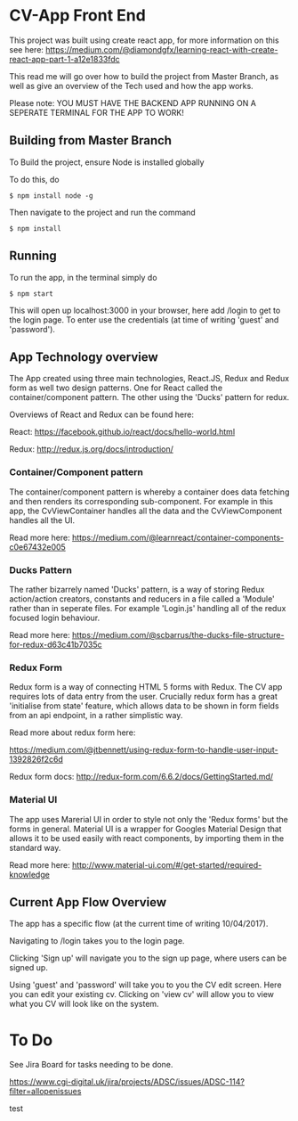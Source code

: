 # CV-App Front End

This project was built using create react app, for more information on this see here: https://medium.com/@diamondgfx/learning-react-with-create-react-app-part-1-a12e1833fdc

This read me will go over how to build the project from Master Branch, as well as give an overview of the Tech used and how the app works.

Please note: YOU MUST HAVE THE BACKEND APP RUNNING ON A SEPERATE TERMINAL FOR THE APP TO WORK!

## Building from Master Branch

To Build the project, ensure Node is installed globally

To do this, do 

```
$ npm install node -g
```
Then navigate to the project and run the  command

```
$ npm install
```

## Running

To run the app, in the terminal simply do
```
$ npm start
```

This will open up localhost:3000 in your browser, here add /login to get to the login page. To enter use the credentials (at time of writing 'guest' and 'password').


## App Technology overview

The App created using three main technologies, React.JS, Redux and Redux form as well two design patterns. One for React called the container/component pattern. The other using the 'Ducks' pattern for redux. 

Overviews of React and Redux can be found here:

React:
https://facebook.github.io/react/docs/hello-world.html

Redux:
http://redux.js.org/docs/introduction/

### Container/Component pattern

The container/component pattern is whereby a container does data fetching and then renders its corresponding sub-component. For example in this app, the CvViewContainer handles all the data and the CvViewComponent handles all the UI.

Read more here: https://medium.com/@learnreact/container-components-c0e67432e005

### Ducks Pattern 

The rather bizarrely named 'Ducks' pattern, is a way of storing Redux action/action creators, constants and reducers in a file called a 'Module' rather than in seperate files. For example 'Login.js' handling all of the redux focused login behaviour.

Read more here: https://medium.com/@scbarrus/the-ducks-file-structure-for-redux-d63c41b7035c

### Redux Form

Redux form is a way of connecting HTML 5 forms with Redux. The CV app requires lots of data entry from the user. Crucially redux form has a great 'initialise from state' feature, which allows data to be shown in form fields from an api endpoint, in a rather simplistic way.

Read more about redux form here:

https://medium.com/@jtbennett/using-redux-form-to-handle-user-input-1392826f2c6d

Redux form docs: http://redux-form.com/6.6.2/docs/GettingStarted.md/

### Material UI

The app uses Marerial UI in order to style not only the 'Redux forms' but the forms in general. Material UI is a wrapper for Googles Material Design that allows it to be used easily with react components, by importing them in the standard way.

Read more here: http://www.material-ui.com/#/get-started/required-knowledge


## Current App Flow Overview

The app has a specific flow (at the current time of writing 10/04/2017).

Navigating to /login takes you to the login page. 

Clicking 'Sign up' will navigate you to the sign up page, where users can be signed up.

Using 'guest' and 'password' will take you to you the CV edit screen.
Here you can edit your existing cv. Clicking on 'view cv' will allow you to view what you CV will look like on the system. 

# To Do

See Jira Board for tasks needing to be done.

https://www.cgi-digital.uk/jira/projects/ADSC/issues/ADSC-114?filter=allopenissues

test